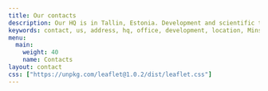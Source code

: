 ```yaml
---
title: Our contacts
description: Our HQ is in Tallin, Estonia. Development and scientific team is located in Minsk, Belarus. We respond to every email.
keywords: contact, us, address, hq, office, development, location, Minsk, Belarus, Tallinn
menu:
  main:
    weight: 40
    name: Contacts
layout: contact
css: ["https://unpkg.com/leaflet@1.0.2/dist/leaflet.css"]
---
```


